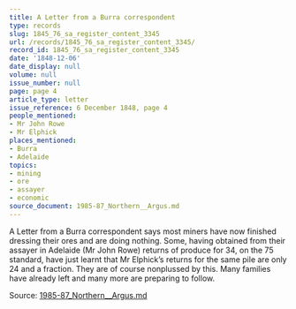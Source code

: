 ```yaml
---
title: A Letter from a Burra correspondent
type: records
slug: 1845_76_sa_register_content_3345
url: /records/1845_76_sa_register_content_3345/
record_id: 1845_76_sa_register_content_3345
date: '1848-12-06'
date_display: null
volume: null
issue_number: null
page: page 4
article_type: letter
issue_reference: 6 December 1848, page 4
people_mentioned:
- Mr John Rowe
- Mr Elphick
places_mentioned:
- Burra
- Adelaide
topics:
- mining
- ore
- assayer
- economic
source_document: 1985-87_Northern__Argus.md
---
```


A Letter from a Burra correspondent says most miners have now finished dressing their ores and are doing nothing.  Some, having obtained from their assayer in Adelaide (Mr John Rowe) returns of produce for 34, on the 75 standard, have just learnt that Mr Elphick’s returns for the same pile are only 24 and a fraction.  They are of course nonplussed by this.  Many families have already left and many more are preparing to follow.

Source: [1985-87_Northern__Argus.md](/downloads/markdown/1985-87_Northern__Argus.md)
